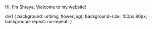 Hi. I'm Shreya.
Welcome to my website! 

div1 {
  background: url(img_flower.jpg);
  background-size: 100px 80px;
  background-repeat: no-repeat;
}
